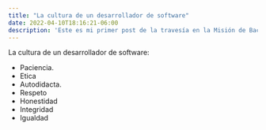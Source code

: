 ```yaml
---
title: "La cultura de un desarrollador de software"
date: 2022-04-10T18:16:21-06:00
description: 'Este es mi primer post de la travesía en la Misión de Backend con Node JS de Launch X.'
---
```


La cultura de un desarrollador de software:

- Paciencia.
- Etica
- Autodidacta.
- Respeto
- Honestidad
- Integridad
- Igualdad
